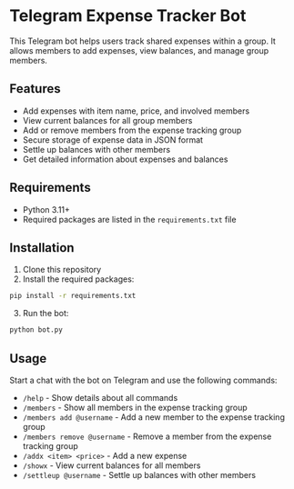 # Telegram Expense Tracker Bot

This Telegram bot helps users track shared expenses within a group. It allows members to add expenses, view balances, and manage group members.

## Features

- Add expenses with item name, price, and involved members
- View current balances for all group members
- Add or remove members from the expense tracking group
- Secure storage of expense data in JSON format
- Settle up balances with other members
- Get detailed information about expenses and balances

## Requirements

- Python 3.11+
- Required packages are listed in the `requirements.txt` file

## Installation

1. Clone this repository
2. Install the required packages:

```bash
pip install -r requirements.txt
```
3. Run the bot:

```bash
python bot.py
```
## Usage

Start a chat with the bot on Telegram and use the following commands:

- `/help` - Show details about all commands
- `/members` - Show all members in the expense tracking group
- `/members add @username` - Add a new member to the expense tracking group
- `/members remove @username` - Remove a member from the expense tracking group
- `/addx <item> <price>` - Add a new expense
- `/showx` - View current balances for all members
- `/settleup @username` - Settle up balances with other members